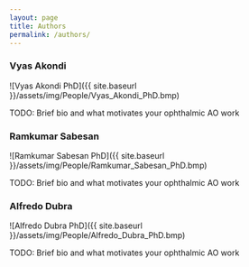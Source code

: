 ```yaml
---
layout: page
title: Authors
permalink: /authors/
---
```


### Vyas Akondi
![Vyas Akondi PhD]({{ site.baseurl }}/assets/img/People/Vyas_Akondi_PhD.bmp)

TODO: Brief bio and what motivates your ophthalmic AO work

### Ramkumar Sabesan
![Ramkumar Sabesan PhD]({{ site.baseurl }}/assets/img/People/Ramkumar_Sabesan_PhD.bmp)

TODO: Brief bio and what motivates your ophthalmic AO work

### Alfredo Dubra
![Alfredo Dubra PhD]({{ site.baseurl }}/assets/img/People/Alfredo_Dubra_PhD.bmp)

TODO: Brief bio and what motivates your ophthalmic AO work
